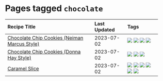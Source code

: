 # Pages tagged `chocolate`

|Recipe Title|Last Updated|Tags
|:---|:---|:---|
|[Chocolate Chip Cookies (Neiman Marcus Style)](../recipes/chocolatechipcookiesneimanmarcus.md)|2023-07-02|[![](https://img.shields.io/badge/tag-amazing-8ce73b)](../tags/amazing.md) [![](https://img.shields.io/badge/tag-baked-1d5152)](../tags/baked.md) [![](https://img.shields.io/badge/tag-chocolate-4d8aaa)](../tags/chocolate.md) [![](https://img.shields.io/badge/tag-dessert-e2596)](../tags/dessert.md)|
|[Chocolate Chip Cookies (Donna Hay Style)](../recipes/chocolatechipcookiesdonnahay.md)|2023-07-02|[![](https://img.shields.io/badge/tag-baked-1d5152)](../tags/baked.md) [![](https://img.shields.io/badge/tag-chocolate-4d8aaa)](../tags/chocolate.md) [![](https://img.shields.io/badge/tag-dessert-e2596)](../tags/dessert.md)|
|[Caramel Slice](../recipes/caramelslice.md)|2023-07-02|[![](https://img.shields.io/badge/tag-amazing-8ce73b)](../tags/amazing.md) [![](https://img.shields.io/badge/tag-baked-1d5152)](../tags/baked.md) [![](https://img.shields.io/badge/tag-chocolate-4d8aaa)](../tags/chocolate.md) [![](https://img.shields.io/badge/tag-dairy-af803c)](../tags/dairy.md) [![](https://img.shields.io/badge/tag-dessert-e2596)](../tags/dessert.md) [![](https://img.shields.io/badge/tag-long_prep_time-5b6ac0)](../tags/long_prep_time.md)|